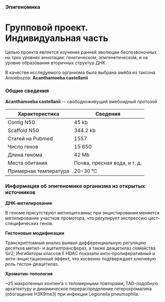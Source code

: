 ### Эпигеномика
# Групповой проект. Индивидуальная часть
Целью проекта является изучение ранней эволюции беспозвоночных на трех уровнях аннотации: 
генетическом, эпигенетическом, и на уровне образования вторичных структур ДНК.

В качестве исследуемого организма была выбрана амёба из таксона Amoebozoa: **Acanthamoeba castellanii**

### Общие сведения
**Acanthamoeba castellanii** -- cвободноживущий амебоидный протозой

|Характеристика |Сведения |
|---|---|
|Contig N50| 		45 kb|
|Scaffold N50|		344.2 kb|
|Статей на Pubmed| 1557|
|Число генов|  	15 650|
|Длина генома| 	42 Mb|
|Места обитания| Почва, пресная вода, и т. д.|
|Примерная температура| 20-30 °C|

### Информация об эпигеномике организма из открытых источников
**ДНК-метилирование**

В геноме присутствуют метилцитозины; при энцистировании меняется метилирование участков промотора, что регулирует экспрессию цист-специфических генов.

**Гистоновые модификации**

Транскриптомный анализ выявил дифференциальную регуляцию десятков метил- и ацетилтрансфераз, а также деацетилаз семейства Sir2; 
Ингибиторы классов II HDAC показали анти-пролиферативный и анти-энцистационный эффект, что косвенно подтверждает ключевую роль гистон-деацетилаз.

**Хроматин-топология**

~25 макротенных континга с теломерными повторами, TAD-подобную архитектуру и динамическое перераспределение гетерохроматина (обогащение H3K9me3) при инфекции Legionella pneumophila.
